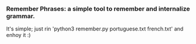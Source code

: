 ### Remember Phrases: a simple tool to remember and internalize grammar.

It's simple; just rin 'python3 remember.py portuguese.txt french.txt' and enhoy it :)

